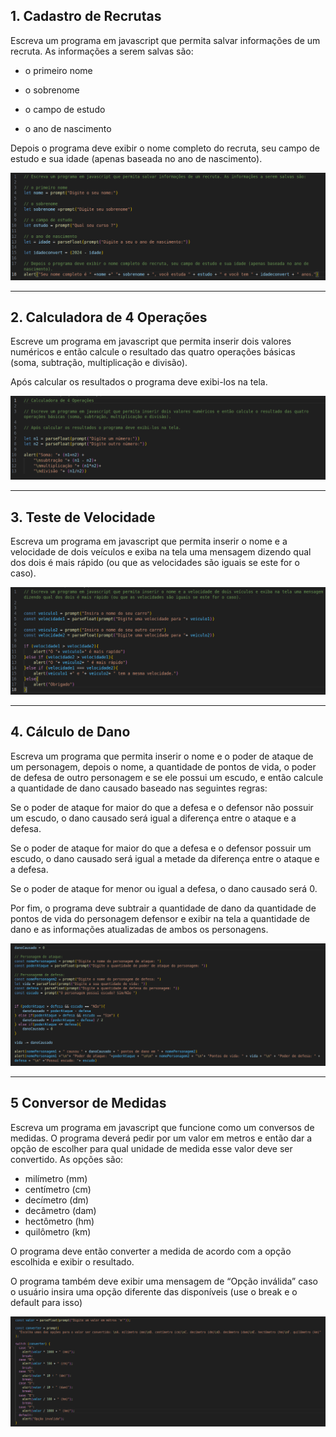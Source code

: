 ## 1. Cadastro de Recrutas

Escreva um programa em javascript que permita salvar informações de um recruta. As informações a serem salvas são:

- o primeiro nome

- o sobrenome

- o campo de estudo

- o ano de nascimento

Depois o programa deve exibir o nome completo do recruta, seu campo de estudo e sua idade (apenas baseada no ano de nascimento).

![alt text](imagens/cadastroDeRecruta.png)

---

## 2. Calculadora de 4 Operações

Escreve um programa em javascript que permita inserir dois valores numéricos e então calcule o resultado das quatro operações básicas (soma, subtração, multiplicação e divisão).

Após calcular os resultados o programa deve exibi-los na tela.

![alt text](imagens/calculadora4Operacoes.png)

---

## 3. Teste de Velocidade

Escreva um programa em javascript que permita inserir o nome e a velocidade de dois veículos e exiba na tela uma mensagem dizendo qual dos dois é mais rápido (ou que as velocidades são iguais se este for o caso).

![alt text](imagens/testeDeVelocidade.png)

---

## 4. Cálculo de Dano

Escreva um programa que permita inserir o nome e o poder de ataque de um personagem, depois o nome, a quantidade de pontos de vida, o poder de defesa de outro personagem e se ele possui um escudo, e então calcule a quantidade de dano causado baseado nas seguintes regras:

Se o poder de ataque for maior do que a defesa e o defensor não possuir um escudo, o dano causado será igual a diferença entre o ataque e a defesa.

Se o poder de ataque for maior do que a defesa e o defensor possuir um escudo, o dano causado será igual a metade da diferença entre o ataque e a defesa.

Se o poder de ataque for menor ou igual a defesa, o dano causado será 0.

Por fim, o programa deve subtrair a quantidade de dano da quantidade de pontos de vida do personagem defensor e exibir na tela a quantidade de dano e as informações atualizadas de ambos os personagens.

![alt text](imagens/calculoDeDano.png)

---

## 5 Conversor de Medidas

Escreva um programa em javascript que funcione como um conversos de medidas. O programa deverá pedir por um valor em metros e então dar a opção de escolher para qual unidade de medida esse valor deve ser convertido. As opções são:

- milímetro (mm)
- centímetro (cm)
- decímetro (dm)
- decâmetro (dam)
- hectômetro (hm)
- quilômetro (km)

O programa deve então converter a medida de acordo com a opção escolhida e exibir o resultado.

O programa também deve exibir uma mensagem de “Opção inválida” caso o usuário insira uma opção diferente das disponíveis (use o break e o default para isso)

![alt text](imagens/conversorDeMedidas.png)
